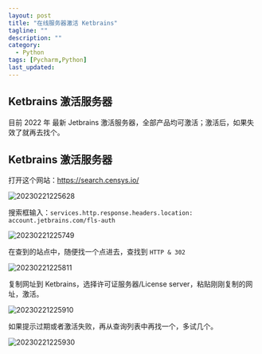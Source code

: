 ```yaml
---
layout: post
title: "在线服务器激活 Ketbrains"
tagline: ""
description: ""
category:
  - Python
tags: [Pycharm,Python]
last_updated: 
---
```


## Ketbrains 激活服务器

目前 2022 年 最新 Jetbrains 激活服务器，全部产品均可激活；激活后，如果失效了就再去找个。

## Ketbrains 激活服务器

打开这个网站：<https://search.censys.io/>

![20230221225628](http://ipic-typora-samzong.oss-cn-qingdao.aliyuncs.com//uPic/20230221225628.png?x-oss-process=image/resize,w_960,m_lfit)

搜索框输入：`services.http.response.headers.location: account.jetbrains.com/fls-auth`

![20230221225749](http://ipic-typora-samzong.oss-cn-qingdao.aliyuncs.com//uPic/20230221225749.png?x-oss-process=image/resize,w_960,m_lfit)

在查到的站点中，随便找一个点进去，查找到 `HTTP & 302`

![20230221225811](http://ipic-typora-samzong.oss-cn-qingdao.aliyuncs.com//uPic/20230221225811.png?x-oss-process=image/resize,w_960,m_lfit)

复制网址到 Ketbrains，选择许可证服务器/License server，粘贴刚刚复制的网址，激活。

![20230221225910](http://ipic-typora-samzong.oss-cn-qingdao.aliyuncs.com//uPic/20230221225910.png?x-oss-process=image/resize,w_960,m_lfit)

如果提示过期或者激活失败，再从查询列表中再找一个，多试几个。

![20230221225930](http://ipic-typora-samzong.oss-cn-qingdao.aliyuncs.com//uPic/20230221225930.png?x-oss-process=image/resize,w_960,m_lfit)
